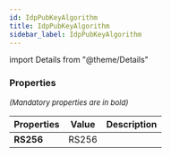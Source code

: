 ```yaml
---
id: IdpPubKeyAlgorithm
title: IdpPubKeyAlgorithm
sidebar_label: IdpPubKeyAlgorithm
---
```


import Details from "@theme/Details"




### Properties

<font size="2"><i>(Mandatory properties are in bold)</i></font>

| Properties | Value | Description |
| --------- | ---- | ----------- |
| **RS256** | RS256 |  |


